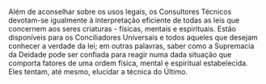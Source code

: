 ﻿Além de aconselhar sobre os usos legais, os Consultores Técnicos devotam-se igualmente à interpretação eficiente de todas as leis que concernem aos seres criaturas - físicas, mentais e espirituais. Estão disponíveis para os Conciliadores Universais e todos aqueles que desejam conhecer a verdade da lei; em outras palavras, saber como a Supremacia da Deidade pode ser confiada para reagir numa dada situação que comporta fatores de uma ordem física, mental e espiritual estabelecida. Eles tentam, até mesmo, elucidar a técnica do Último.